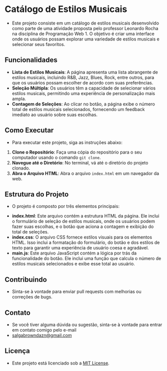 # Catálogo de Estilos Musicais

* Este projeto consiste em um catálogo de estilos musicais desenvolvido como parte de uma atividade proposta pelo professor Leonardo Rocha na disciplina de Programação Web 1. O objetivo é criar uma interface onde os usuários possam explorar uma variedade de estilos musicais e selecionar seus favoritos.

## Funcionalidades

- **Lista de Estilos Musicais**: A página apresenta uma lista abrangente de estilos musicais, incluindo R&B, Jazz, Blues, Rock, entre outros, para que os usuários possam escolher de acordo com suas preferências.
- **Seleção Múltipla**: Os usuários têm a capacidade de selecionar vários estilos musicais, permitindo uma experiência de personalização mais ampla.
- **Contagem de Seleções**: Ao clicar no botão, a página exibe o número total de estilos musicais selecionados, fornecendo um feedback imediato ao usuário sobre suas escolhas.

## Como Executar

* Para executar este projeto, siga as instruções abaixo:

1. **Clone o Repositório**: Faça uma cópia do repositório para o seu computador usando o comando `git clone`.
2. **Navegue até o Diretório**: No terminal, vá até o diretório do projeto clonado.
3. **Abra o Arquivo HTML**: Abra o arquivo `index.html` em um navegador da web.

## Estrutura do Projeto

*  O projeto é composto por três elementos principais:

- **index.html**: Este arquivo contém a estrutura HTML da página. Ele inclui o formulário de seleção de estilos musicais, onde os usuários podem fazer suas escolhas, e o botão que aciona a contagem e exibição do total de seleções.
- **index.css**: O arquivo CSS fornece estilos visuais para os elementos HTML. Isso inclui a formatação do formulário, do botão e dos estilos de texto para garantir uma experiência de usuário coesa e agradável.
- **main.js**: Este arquivo JavaScript contém a lógica por trás da funcionalidade do botão. Ele inclui uma função que calcula o número de estilos musicais selecionados e exibe esse total ao usuário.

## Contribuindo

* Sinta-se à vontade para enviar pull requests com melhorias ou correções de bugs.
## Contato 
* Se você tiver alguma dúvida ou sugestão, sinta-se à vontade para entrar em contato comigo pelo e-mail
* salgabrowndazn@gmail.com

## Licença

* Este projeto está licenciado sob a [MIT License](LICENSE).

